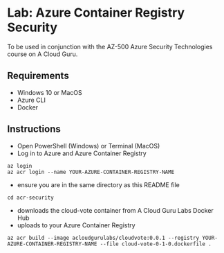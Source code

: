 # Lab: Azure Container Registry Security

To be used in conjunction with the AZ-500 Azure Security Technologies course on A Cloud Guru.

## Requirements
* Windows 10 or MacOS
* Azure CLI
* Docker

## Instructions
* Open PowerShell (Windows) or Terminal (MacOS)
* Log in to Azure and Azure Container Registry
```
az login
az acr login --name YOUR-AZURE-CONTAINER-REGISTRY-NAME
```
* ensure you are in the same directory as this README file
```
cd acr-security
```
* downloads the cloud-vote container from A Cloud Guru Labs Docker Hub
* uploads to your Azure Container Registry
```
az acr build --image acloudgurulabs/cloudvote:0.0.1 --registry YOUR-AZURE-CONTAINER-REGISTRY-NAME --file cloud-vote-0-1-0.dockerfile .
```